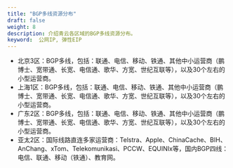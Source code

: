 ```yaml
---
title: "BGP多线资源分布"
draft: false
weight: 8
description: 介绍青云各区域的BGP多线资源分布。
keyword:  公网IP, 弹性EIP
---
```


- 北京3区：BGP多线，包括：联通、电信、移动、铁通、其他中小运营商（鹏博士、宽带通、长宽、电信通、歌华、方宽、世纪互联等），以及30个左右的小型运营商。
- 上海1区：BGP多线，包括：联通、电信、移动、铁通、其他中小运营商（鹏博士、宽带通、长宽、电信通、歌华、方宽、世纪互联等），以及30个左右的小型运营商。
- 广东2区：BGP多线，包括：联通、电信、移动、铁通、其他中小运营商（鹏博士、宽带通、长宽、电信通、歌华、方宽、世纪互联等），以及30个左右的小型运营商。
- 亚太2区：国际线路直连多家运营商：Telstra、Apple、ChinaCache、BIH、AnChang、xTom、Telekomunikasi、PCCW、EQUINIx等，国内BGP四线：电信、联通、移动（铁通）、教育网。
